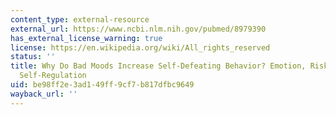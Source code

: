 ```yaml
---
content_type: external-resource
external_url: https://www.ncbi.nlm.nih.gov/pubmed/8979390
has_external_license_warning: true
license: https://en.wikipedia.org/wiki/All_rights_reserved
status: ''
title: Why Do Bad Moods Increase Self-Defeating Behavior? Emotion, Risk Taking, and
  Self-Regulation
uid: be98ff2e-3ad1-49ff-9cf7-b817dfbc9649
wayback_url: ''
---
```

